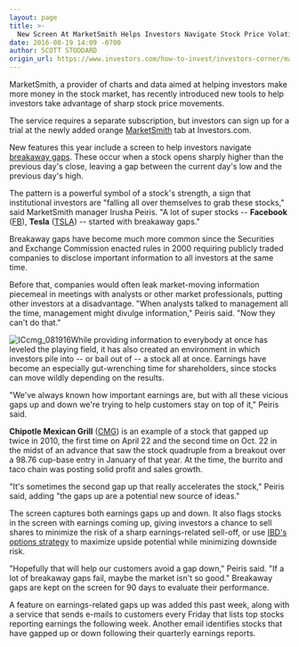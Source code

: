 ```yaml
---
layout: page
title: >-
  New Screen At MarketSmith Helps Investors Navigate Stock Price Volatility
date: 2016-08-19 14:09 -0700
author: SCOTT STODDARD
origin_url: https://www.investors.com/how-to-invest/investors-corner/marketsmith-helps-investors-navigate-stock-price-volatility/
---
```


MarketSmith, a provider of charts and data aimed at helping investors make more money in the stock market, has recently introduced new tools to help investors take advantage of sharp stock price movements.

The service requires a separate subscription, but investors can sign up for a trial at the newly added orange [MarketSmith](http://shop.investors.com/offer/splashresponsive.aspx?id=mssharpen&src=A012BF2) tab at Investors.com.

New features this year include a screen to help investors navigate [breakaway gaps](https://www.investors.com/how-to-invest/investors-corner/breakaway-gaps-signal-strength/). These occur when a stock opens sharply higher than the previous day's close, leaving a gap between the current day's low and the previous day's high.

The pattern is a powerful symbol of a stock's strength, a sign that institutional investors are "falling all over themselves to grab these stocks," said MarketSmith manager Irusha Peiris. "A lot of super stocks -- **Facebook** ([FB](https://research.investors.com/quote.aspx?symbol=FB)), **Tesla** ([TSLA](https://research.investors.com/quote.aspx?symbol=TSLA)) -- started with breakaway gaps."

Breakaway gaps have become much more common since the Securities and Exchange Commission enacted rules in 2000 requiring publicly traded companies to disclose important information to all investors at the same time.

Before that, companies would often leak market-moving information piecemeal in meetings with analysts or other market professionals, putting other investors at a disadvantage. "When analysts talked to management all the time, management might divulge information," Peiris said. "Now they can't do that."

![ICcmg_081916](https://www.investors.com/wp-content/uploads/2016/08/ICcmg_081916-1024x577.jpg)While providing information to everybody at once has leveled the playing field, it has also created an environment in which investors pile into -- or bail out of -- a stock all at once. Earnings have become an especially gut-wrenching time for shareholders, since stocks can move wildly depending on the results.

"We've always known how important earnings are, but with all these vicious gaps up and down we're trying to help customers stay on top of it," Peiris said.

**Chipotle Mexican Grill** ([CMG](https://research.investors.com/quote.aspx?symbol=CMG)) is an example of a stock that gapped up twice in 2010, the first time on April 22 and the second time on Oct. 22 in the midst of an advance that saw the stock quadruple from a breakout over a 98.76 cup-base entry in January of that year. At the time, the burrito and taco chain was posting solid profit and sales growth.

"It's sometimes the second gap up that really accelerates the stock," Peiris said, adding "the gaps up are a potential new source of ideas."

The screen captures both earnings gaps up and down. It also flags stocks in the screen with earnings coming up, giving investors a chance to sell shares to minimize the risk of a sharp earnings-related sell-off, or use [IBD's options strategy](https://www.investors.com/how-to-invest/investors-corner/using-options-to-minimize-earnings-risk/) to maximize upside potential while minimizing downside risk.

"Hopefully that will help our customers avoid a gap down," Peiris said. "If a lot of breakaway gaps fail, maybe the market isn't so good." Breakaway gaps are kept on the screen for 90 days to evaluate their performance.

A feature on earnings-related gaps up was added this past week, along with a service that sends e-mails to customers every Friday that lists top stocks reporting earnings the following week. Another email identifies stocks that have gapped up or down following their quarterly earnings reports.
